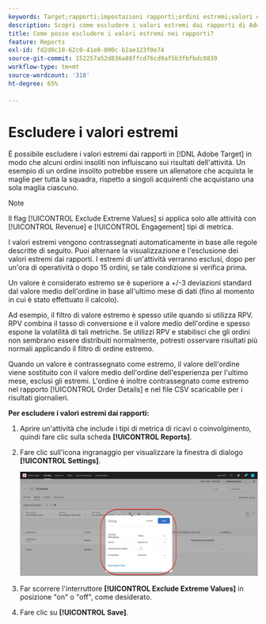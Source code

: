 ```yaml
---
keywords: Target;rapporti;impostazioni rapporti;ordini estremi;valori estremi
description: Scopri come escludere i valori estremi dai rapporti di Adobe [!DNL Target] in modo che alcuni ordini insoliti non influiscano sui risultati dell'attività.
title: Come posso escludere i valori estremi nei rapporti?
feature: Reports
exl-id: fd2d0c18-62c0-41e0-800c-b2ae123f0e74
source-git-commit: 152257a52d836a88ffcd76cd9af5b3fbfbdc0839
workflow-type: tm+mt
source-wordcount: '318'
ht-degree: 65%

---
```


# Escludere i valori estremi

È possibile escludere i valori estremi dai rapporti in [!DNL Adobe Target] in modo che alcuni ordini insoliti non influiscano sui risultati dell&#39;attività. Un esempio di un ordine insolito potrebbe essere un allenatore che acquista le maglie per tutta la squadra, rispetto a singoli acquirenti che acquistano una sola maglia ciascuno.

>[!NOTE]
>
>Il flag [!UICONTROL Exclude Extreme Values] si applica solo alle attività con [!UICONTROL Revenue] e [!UICONTROL Engagement] tipi di metrica.

I valori estremi vengono contrassegnati automaticamente in base alle regole descritte di seguito. Puoi alternare la visualizzazione e l&#39;esclusione dei valori estremi dai rapporti. I estremi di un&#39;attività verranno esclusi, dopo per un&#39;ora di operatività o dopo 15 ordini, se tale condizione si verifica prima.

Un valore è considerato estremo se è superiore a +/-3 deviazioni standard dal valore medio dell&#39;ordine in base all&#39;ultimo mese di dati (fino al momento in cui è stato effettuato il calcolo).

Ad esempio, il filtro di valore estremo è spesso utile quando si utilizza RPV. RPV combina il tasso di conversione e il valore medio dell&#39;ordine e spesso espone la volatilità di tali metriche. Se utilizzi RPV e stabilisci che gli ordini non sembrano essere distribuiti normalmente, potresti osservare risultati più normali applicando il filtro di ordine estremo.

Quando un valore è contrassegnato come estremo, il valore dell&#39;ordine viene sostituito con il valore medio dell&#39;ordine dell&#39;esperienza per l&#39;ultimo mese, esclusi gli estremi. L&#39;ordine è inoltre contrassegnato come estremo nel rapporto [!UICONTROL Order Details] e nel file CSV scaricabile per i risultati giornalieri.

**Per escludere i valori estremi dai rapporti:**

1. Aprire un&#39;attività che include i tipi di metrica di ricavi o coinvolgimento, quindi fare clic sulla scheda **[!UICONTROL Reports]**.
1. Fare clic sull&#39;icona ingranaggio per visualizzare la finestra di dialogo **[!UICONTROL Settings]**.

   ![Risultato passaggio](assets/exclude_extreme_values.png)

1. Far scorrere l&#39;interruttore **[!UICONTROL Exclude Extreme Values]** in posizione &quot;on&quot; o &quot;off&quot;, come desiderato.
1. Fare clic su **[!UICONTROL Save]**.
